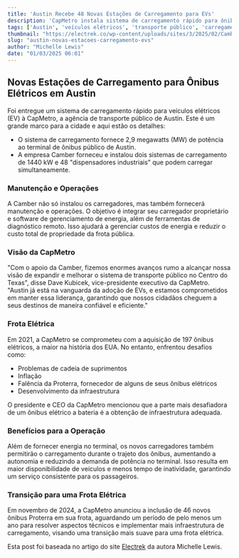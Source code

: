 ```yaml
---
title: 'Austin Recebe 48 Novas Estações de Carregamento para EVs'
description: 'CapMetro instala sistema de carregamento rápido para ônibus elétricos em Austin.'
tags: ['Austin', 'veículos elétricos', 'transporte público', 'carregamento EV', 'sustentabilidade']
thumbnail: "https://electrek.co/wp-content/uploads/sites/3/2025/02/Camber-Charging-1.jpg?quality=82&strip=all&w=1600"
slug: "austin-novas-estacoes-carregamento-evs"
author: "Michelle Lewis"
date: "01/03/2025 06:01"
---
```


## Novas Estações de Carregamento para Ônibus Elétricos em Austin

Foi entregue um sistema de carregamento rápido para veículos elétricos (EV) à CapMetro, a agência de transporte público de Austin. Este é um grande marco para a cidade e aqui estão os detalhes:  

- O sistema de carregamento fornece 2,9 megawatts (MW) de potência ao terminal de ônibus público de Austin.  
- A empresa Camber forneceu e instalou dois sistemas de carregamento de 1440 kW e 48 "dispensadores industriais" que podem carregar simultaneamente.

### Manutenção e Operações
A Camber não só instalou os carregadores, mas também fornecerá manutenção e operações. O objetivo é integrar seu carregador proprietário e software de gerenciamento de energia, além de ferramentas de diagnóstico remoto. Isso ajudará a gerenciar custos de energia e reduzir o custo total de propriedade da frota pública.

### Visão da CapMetro
"Com o apoio da Camber, fizemos enormes avanços rumo a alcançar nossa visão de expandir e melhorar o sistema de transporte público no Centro do Texas", disse Dave Kubicek, vice-presidente executivo da CapMetro. "Austin já está na vanguarda da adoção de EVs, e estamos comprometidos em manter essa liderança, garantindo que nossos cidadãos cheguem a seus destinos de maneira confiável e eficiente."

### Frota Elétrica
Em 2021, a CapMetro se comprometeu com a aquisição de 197 ônibus elétricos, a maior na história dos EUA. No entanto, enfrentou desafios como:  
- Problemas de cadeia de suprimentos  
- Inflação  
- Falência da Proterra, fornecedor de alguns de seus ônibus elétricos  
- Desenvolvimento da infraestrutura

O presidente e CEO da CapMetro mencionou que a parte mais desafiadora de um ônibus elétrico a bateria é a obtenção de infraestrutura adequada.

### Benefícios para a Operação
Além de fornecer energia no terminal, os novos carregadores também permitirão o carregamento durante o trajeto dos ônibus, aumentando a autonomia e reduzindo a demanda de potência no terminal. Isso resulta em maior disponibilidade de veículos e menos tempo de inatividade, garantindo um serviço consistente para os passageiros.

### Transição para uma Frota Elétrica
Em novembro de 2024, a CapMetro anunciou a inclusão de 46 novos ônibus Proterra em sua frota, aguardando um período de pelo menos um ano para resolver aspectos técnicos e implementar mais infraestrutura de carregamento, visando uma transição mais suave para uma frota elétrica.

Esta post foi baseada no artigo do site [Electrek](https://electrek.co/2025/02/27/austin-main-public-bus-depot-just-got-48-new-ev-chargers/) da autora Michelle Lewis.
